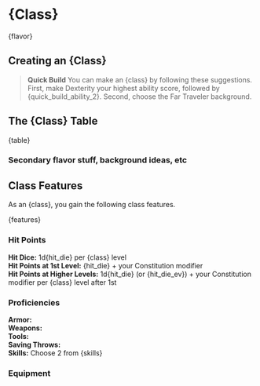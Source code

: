 <a id="{class}"></a>

# {Class}


{flavor}

## Creating an {Class}

> **Quick Build**
> You can make an {class} by following these suggestions.  First, make Dexterity your highest ability score, followed by {quick_build_ability_2}.  Second, choose the Far Traveler background.

## The {Class} Table

{table}


### Secondary flavor stuff, background ideas, etc


## Class Features

As an {class}, you gain the following class features.

{features}


### Hit Points

**Hit Dice:** 1d{hit_die} per {class} level<br/>
**Hit Points at 1st Level:** {hit_die} + your Constitution modifier<br/>
**Hit Points at Higher Levels:** 1d{hit_die} (or {hit_die_ev}) + your Constitution modifier per {class} level after 1st


### Proficiencies

**Armor:**<br/>
**Weapons:**<br/>
**Tools:**<br/>
**Saving Throws:**<br/>
**Skills:** Choose 2 from {skills}


### Equipment
